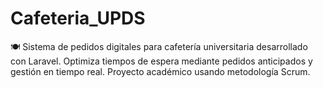 # Cafeteria_UPDS
🍽️ Sistema de pedidos digitales para cafetería universitaria desarrollado con Laravel. Optimiza tiempos de espera mediante pedidos anticipados y gestión en tiempo real. Proyecto académico usando metodología Scrum.
